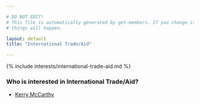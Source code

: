 ```yaml
---

# DO NOT EDIT!
# This file is automatically generated by get-members. If you change it, bad
# things will happen.

layout: default
title: "International Trade/Aid"

---
```


{% include interests/international-trade-aid.md %}

### Who is interested in International Trade/Aid?


* [Kerry McCarthy](../members/kerry-mccarthy.html)
